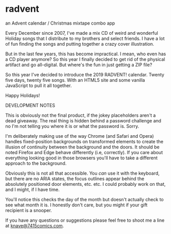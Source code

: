 # radvent
an Advent calendar / Christmas mixtape combo app

Every December since 2007, I've made a mix CD of weird and wonderful
Holiday songs that I distribute to my brothers and select friends. I
have a lot of fun finding the songs and putting together a crazy cover
illustration.

But in the last few years, this has become impractical. I mean, who
even has a CD player anymore? So this year I finally decided to get
rid of the physical artifact and go all-digital. But where's the fun
in just getting a ZIP file?

So this year I've decided to introduce the 2019 RADVENT!
calendar. Twenty five days, twenty five songs. With an HTML5 site and
some vanilla JavaScript to pull it all together.

Happy Holidays!

DEVELOPMENT NOTES

This is obviously not the final product, if the jokey placeholders
aren't a dead giveaway. The real thing is hidden behind a password
challenge and no I'm not telling you where it is or what the
password is. Sorry.

I'm deliberately making use of the way Chrome (and Safari and Opera)
handles fixed-position backgrounds on transformed elements to create
the illusion of continuity between the background and the doors. It
should be noted Firefox and Edge behave differently (i.e,
correctly). If you care about everything looking good in those
browsers you'll have to take a different approach to the background.

Obviously this is not all that accessible. You *can* use it with the
keyboard, but there are no ARIA states, the focus outlines appear
behind the absolutely positioned door elements, etc. etc. I could
probably work on that, and I might, if I have time.

You'll notice this checks the day of the month but doesn't actually
check to see what month it is. I honestly don't care, but you might if
your gift recipient is a snooper.

If you have any questions or suggestions please feel free to shoot me
a line at knave@7415comics.com.
